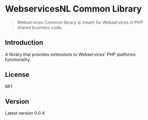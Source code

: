 # WebservicesNL Common Library

> Webservices Common library is meant for Webservices.nl PHP shared business code.

## Introduction
A library that provides extensions to Webservices' PHP platforms functionality.

## License
MIT

## Version
Latest version 0.0.4